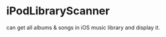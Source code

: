iPodLibraryScanner
==================

can get all albums &amp; songs in iOS music library and display it.